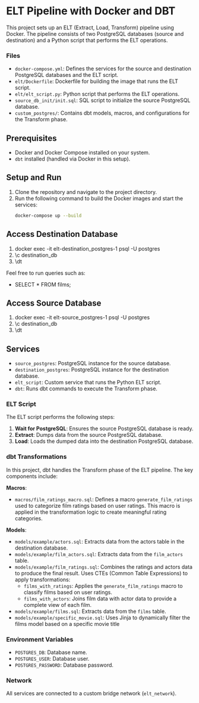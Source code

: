 # ELT Pipeline with Docker and DBT

This project sets up an ELT (Extract, Load, Transform) pipeline using Docker. The pipeline consists of two PostgreSQL databases (source and destination) and a Python script that performs the ELT operations.

### Files

- `docker-compose.yml`: Defines the services for the source and destination PostgreSQL databases and the ELT script.
- `elt/Dockerfile`: Dockerfile for building the image that runs the ELT script.
- `elt/elt_script.py`: Python script that performs the ELT operations.
- `source_db_init/init.sql`: SQL script to initialize the source PostgreSQL database.
- `custom_postgres/`: Contains dbt models, macros, and configurations for the Transform phase.

## Prerequisites

- Docker and Docker Compose installed on your system.
- `dbt` installed (handled via Docker in this setup).

## Setup and Run

1. Clone the repository and navigate to the project directory.
2. Run the following command to build the Docker images and start the services:
   ```sh
   docker-compose up --build
   ```

## Access Destination Database

1. docker exec -it elt-destination_postgres-1 psql -U postgres
2. \c destination_db
3. \dt

Feel free to run queries such as:

- SELECT \* FROM films;

## Access Source Database

1. docker exec -it elt-source_postgres-1 psql -U postgres
2. \c destination_db
3. \dt

## Services

- `source_postgres`: PostgreSQL instance for the source database.
- `destination_postgres`: PostgreSQL instance for the destination database.
- `elt_script`: Custom service that runs the Python ELT script.
- `dbt`: Runs dbt commands to execute the Transform phase.

### ELT Script

The ELT script performs the following steps:

1. **Wait for PostgreSQL**: Ensures the source PostgreSQL database is ready.
2. **Extract**: Dumps data from the source PostgreSQL database.
3. **Load**: Loads the dumped data into the destination PostgreSQL database.

### dbt Transformations

In this project, dbt handles the Transform phase of the ELT pipeline. The key components include:

**Macros**:

- `macros/film_ratings_macro.sql`: Defines a macro `generate_film_ratings` used to categorize film ratings based on user ratings. This macro is applied in the transformation logic to create meaningful rating categories.

**Models**:

- `models/example/actors.sql`: Extracts data from the actors table in the destination database.
- `models/example/film_actors.sql`: Extracts data from the `film_actors` table.
- `models/example/film_ratings.sql`: Combines the ratings and actors data to produce the final result. Uses CTEs (Common Table Expressions) to apply transformations:
  - `films_with_ratings`: Applies the `generate_film_ratings` macro to classify films based on user ratings.
  - `films_with_actors`: Joins film data with actor data to provide a complete view of each film.
- `models/example/films.sql`: Extracts data from the `films` table.
- `models/example/specific_movie.sql`: Uses Jinja to dynamically filter the films model based on a specific movie title

### Environment Variables

- `POSTGRES_DB`: Database name.
- `POSTGRES_USER`: Database user.
- `POSTGRES_PASSWORD`: Database password.

### Network

All services are connected to a custom bridge network (`elt_network`).
